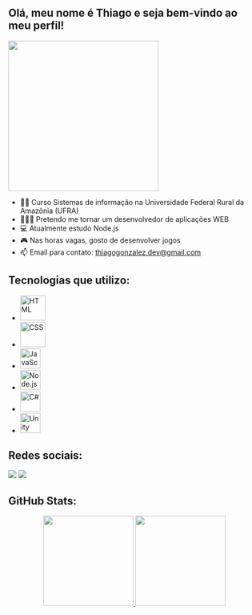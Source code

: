 ## Olá, meu nome é Thiago e seja bem-vindo ao meu perfil!
<img src="https://i.imgur.com/4SdB78W.gif" height="300">


- 👨‍🎓 Curso Sistemas de informação na Universidade Federal Rural da Amazônia (UFRA)
- 🧑🏻‍💻 Pretendo me tornar um desenvolvedor de aplicações WEB
- 💻 Atualmente estudo Node.js
- 🎮 Nas horas vagas, gosto de desenvolver jogos
- 📫 Email para contato: thiagogonzalez.dev@gmail.com

## Tecnologias que utilizo:
- <img title="HTML" width="50" height= "50" src="https://cdn.jsdelivr.net/gh/devicons/devicon/icons/html5/html5-original-wordmark.svg" />
- <img title="CSS" width="50" height= "50" src="https://cdn.jsdelivr.net/gh/devicons/devicon/icons/css3/css3-original-wordmark.svg" />
- <img title="JavaScript" width="40" height= "40" src="https://cdn.jsdelivr.net/gh/devicons/devicon/icons/javascript/javascript-original.svg" />
- <img title="Node.js" width="40" height= "40" src="https://cdn.jsdelivr.net/gh/devicons/devicon/icons/nodejs/nodejs-original.svg"/>
- <img title="C#" width="40" height= "40" src="https://cdn.jsdelivr.net/gh/devicons/devicon/icons/csharp/csharp-original.svg" />
- <img title="Unity" width="40" height= "40" src="https://cdn.jsdelivr.net/gh/devicons/devicon/icons/unity/unity-original.svg" />

## Redes sociais: 
<a href="https://www.instagram.com/teagokkk/"><img src= "https://img.shields.io/badge/Instagram-E4405F?style=for-the-badge&logo=instagram&logoColor=white"/></a>
<a href="https://www.linkedin.com/in/thiago-gonzalez-a175281b7/"><img src= "https://img.shields.io/badge/LinkedIn-0077B5?style=for-the-badge&logo=linkedin&logoColor=white"/></a>

## GitHub Stats:

<div align = "center">
  <a href="https://github.com/httpthiago">
  <img height="180em" src="https://github-readme-stats.vercel.app/api?username=httpthiago&show_icons=true&theme=blue-green&include_all_commits=true&count_private=true"/>
  <img height="180em" src="https://github-readme-stats.vercel.app/api/top-langs/?username=httpthiago&layout=compact&langs_count=7&theme=blue-green"/>
</div>
  
  


